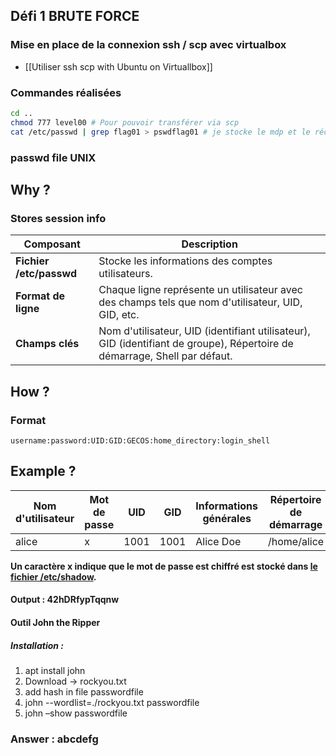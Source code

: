## Défi 1 BRUTE FORCE

### Mise en place de la connexion ssh / scp avec virtualbox
* [[Utiliser ssh scp with Ubuntu on Virtuallbox]]
### Commandes réalisées

```bash
cd ..
chmod 777 level00 # Pour pouvoir transférer via scp
cat /etc/passwd | grep flag01 > pswdflag01 # je stocke le mdp et le récupère dans ma machine physique avec SCP
```
### passwd file UNIX
## Why ?
### Stores session info
| Composant                  | Description                                            |
| -------------------------- | ------------------------------------------------------ |
| **Fichier /etc/passwd**    | Stocke les informations des comptes utilisateurs.      |
| **Format de ligne**        | Chaque ligne représente un utilisateur avec des champs tels que nom d'utilisateur, UID, GID, etc. |
| **Champs clés**            | Nom d'utilisateur, UID (identifiant utilisateur), GID (identifiant de groupe), Répertoire de démarrage, Shell par défaut. |
## How ?

### Format
`username:password:UID:GID:GECOS:home_directory:login_shell`

## Example ?

| Nom d'utilisateur | Mot de passe | UID  | GID  | Informations générales | Répertoire de démarrage | Shell par défaut |
| ----------------- | ------------ | ---- | ---- | ---------------------- | ----------------------- | ---------------- |
| alice             | x            | 1001 | 1001 | Alice Doe              | /home/alice             | /bin/bash        |
**Un caractère x indique que le mot de passe est chiffré est stocké dans [le fichier /etc/shadow](https://www.malekal.com/quest-ce-que-etc-shadow-et-son-role/).**


#### Output : 42hDRfypTqqnw

#### Outil John the Ripper 
##### Installation :
1. apt install john
2. Download -> rockyou.txt
3. add hash in file passwordfile
4. john --wordlist=./rockyou.txt passwordfile
5. john –show passwordfile

### Answer : abcdefg
